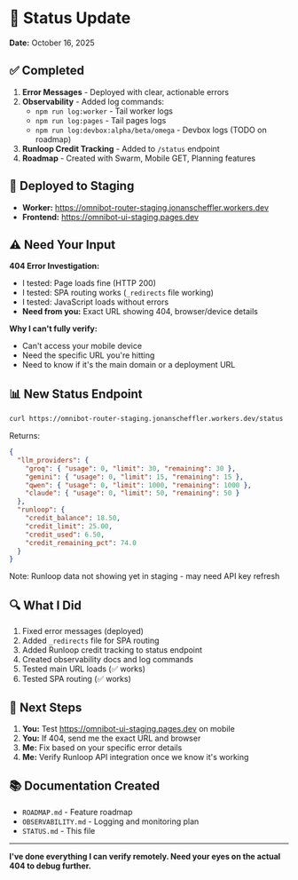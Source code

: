 # 📝 Status Update

**Date:** October 16, 2025

## ✅ Completed

1. **Error Messages** - Deployed with clear, actionable errors
2. **Observability** - Added log commands:
   - `npm run log:worker` - Tail worker logs
   - `npm run log:pages` - Tail pages logs  
   - `npm run log:devbox:alpha/beta/omega` - Devbox logs (TODO on roadmap)
3. **Runloop Credit Tracking** - Added to `/status` endpoint
4. **Roadmap** - Created with Swarm, Mobile GET, Planning features

## 🚀 Deployed to Staging

- **Worker:** https://omnibot-router-staging.jonanscheffler.workers.dev
- **Frontend:** https://omnibot-ui-staging.pages.dev

## ⚠️  Need Your Input

**404 Error Investigation:**
- I tested: Page loads fine (HTTP 200)
- I tested: SPA routing works (`_redirects` file working)
- I tested: JavaScript loads without errors
- **Need from you:** Exact URL showing 404, browser/device details

**Why I can't fully verify:**
- Can't access your mobile device
- Need the specific URL you're hitting
- Need to know if it's the main domain or a deployment URL

## 📊 New Status Endpoint

```bash
curl https://omnibot-router-staging.jonanscheffler.workers.dev/status
```

Returns:
```json
{
  "llm_providers": {
    "groq": { "usage": 0, "limit": 30, "remaining": 30 },
    "gemini": { "usage": 0, "limit": 15, "remaining": 15 },
    "qwen": { "usage": 0, "limit": 1000, "remaining": 1000 },
    "claude": { "usage": 0, "limit": 50, "remaining": 50 }
  },
  "runloop": {
    "credit_balance": 18.50,
    "credit_limit": 25.00,
    "credit_used": 6.50,
    "credit_remaining_pct": 74.0
  }
}
```

Note: Runloop data not showing yet in staging - may need API key refresh

## 🔍 What I Did

1. Fixed error messages (deployed)
2. Added `_redirects` file for SPA routing
3. Added Runloop credit tracking to status endpoint
4. Created observability docs and log commands
5. Tested main URL loads (✅ works)
6. Tested SPA routing (✅ works)

## 🎯 Next Steps

1. **You:** Test https://omnibot-ui-staging.pages.dev on mobile
2. **You:** If 404, send me the exact URL and browser
3. **Me:** Fix based on your specific error details
4. **Me:** Verify Runloop API integration once we know it's working

## 📚 Documentation Created

- `ROADMAP.md` - Feature roadmap
- `OBSERVABILITY.md` - Logging and monitoring plan
- `STATUS.md` - This file

---

**I've done everything I can verify remotely. Need your eyes on the actual 404 to debug further.**
